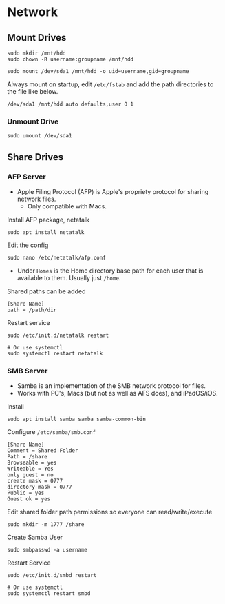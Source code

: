 Network
===============================

Mount Drives
-----------------------------
```
sudo mkdir /mnt/hdd
sudo chown -R username:groupname /mnt/hdd

sudo mount /dev/sda1 /mnt/hdd -o uid=username,gid=groupname
```

Always mount on startup, edit `/etc/fstab` and add the path directories to the file like below.
```
/dev/sda1 /mnt/hdd auto defaults,user 0 1
```

### Unmount Drive
```
sudo umount /dev/sda1
```

Share Drives
-----------------------------

### AFP Server
- Apple Filing Protocol (AFP) is Apple's propriety protocol for sharing network files.
	- Only compatible with Macs.

Install AFP package, netatalk
```
sudo apt install netatalk
```

Edit the config
```
sudo nano /etc/netatalk/afp.conf
```

- Under `Homes` is the Home directory base path for each user that is available to them. Usually just `/home`.


Shared paths can be added
```
[Share Name]
path = /path/dir
```

Restart service
```
sudo /etc/init.d/netatalk restart

# Or use systemctl
sudo systemctl restart netatalk
```

### SMB Server
- Samba is an implementation of the SMB network protocol for files.
- Works with PC's, Macs (but not as well as AFS does), and iPadOS/iOS.

Install
```
sudo apt install samba samba samba-common-bin
```

Configure `/etc/samba/smb.conf`
```
[Share Name]
Comment = Shared Folder
Path = /share
Browseable = yes
Writeable = Yes
only guest = no
create mask = 0777
directory mask = 0777
Public = yes
Guest ok = yes
```

Edit shared folder path permissions so everyone can read/write/execute
```
sudo mkdir -m 1777 /share
```

Create Samba User
```
sudo smbpasswd -a username
```

Restart Service
```
sudo /etc/init.d/smbd restart

# Or use systemctl
sudo systemctl restart smbd
```

